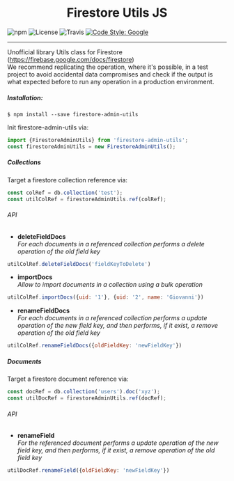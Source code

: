 <div align="center">
  <h1>Firestore Utils JS</h1>
</div>

![npm](https://img.shields.io/npm/v/firestore-utils.svg)
![License](https://img.shields.io/github/license/39ro/firestore-admin-utils)
![Travis](https://img.shields.io/travis/39ro/firestore-admin-utils)
[![Code Style: Google](https://img.shields.io/badge/code%20style-google-blueviolet.svg)](https://github.com/google/gts)

<hr>


Unofficial library Utils class for Firestore (https://firebase.google.com/docs/firestore)
<br>
We recommend replicating the operation, where it's possible, in a test project to avoid accidental data compromises and check if the output is what expected before to run any operation in a production environment.

##### Installation:
```
$ npm install --save firestore-admin-utils
```

Init firestore-admin-utils via:
```javascript
import {FirestoreAdminUtils} from 'firestore-admin-utils';
const firestoreAdminUtils = new FirestoreAdminUtils();
```


##### Collections
Target a firestore collection reference via:
```javascript
const colRef = db.collection('test');
const utilColRef = firestoreAdminUtils.ref(colRef);
```

###### API

- **deleteFieldDocs**<br>
_For each documents in a referenced collection performs a delete operation of the old field key_
```javascript
utilColRef.deleteFieldDocs('fieldKeyToDelete')
```

- **importDocs**<br>
_Allow to import documents in a collection using a bulk operation_
```javascript
utilColRef.importDocs({uid: '1'}, {uid: '2', name: 'Giovanni'})
```

- **renameFieldDocs**<br>
_For each documents in a referenced collection performs a update operation of the new field key, and then performs, if it exist, a remove operation of the old field key_
```javascript
utilColRef.renameFieldDocs({oldFieldKey: 'newFieldKey'})
```


##### Documents
Target a firestore document reference via:
```javascript
const docRef = db.collection('users').doc('xyz');
const utilDocRef = firestoreAdminUtils.ref(docRef);
```

###### API

- **renameField**<br>
_For the referenced document performs a update operation of the new field key, and then performs, if it exist, a remove operation of the old field key_
```javascript
utilDocRef.renameField({oldFieldKey: 'newFieldKey'})
```

[license-url]: https://github.com/prescottprue/fireadmin/blob/master/LICENSE

